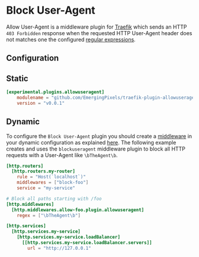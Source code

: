 # Block User-Agent

Allow User-Agent is a middleware plugin for [Traefik](https://github.com/traefik/traefik) which sends an HTTP `403 Forbidden` 
response when the requested HTTP User-Agent header does not matches one the configured [regular expressions](https://github.com/google/re2/wiki/Syntax).

## Configuration
## Static

```toml
[experimental.plugins.allowuseragent]
    modulename = "github.com/EmergingPixels/traefik-plugin-allowuseragent"
    version = "v0.0.1"
```

## Dynamic

To configure the `Block User-Agent` plugin you should create a [middleware](https://docs.traefik.io/middlewares/overview/) in 
your dynamic configuration as explained [here](https://docs.traefik.io/middlewares/overview/). The following example creates
and uses the `blockuseragent` middleware plugin to block all HTTP requests with a User-Agent like `\bTheAgent\b`. 

```toml
[http.routers]
  [http.routers.my-router]
    rule = "Host(`localhost`)"
    middlewares = ["block-foo"]
    service = "my-service"

# Block all paths starting with /foo
[http.middlewares]
  [http.middlewares.allow-foo.plugin.allowuseragent]
    regex = ["\bTheAgent\b"]

[http.services]
  [http.services.my-service]
    [http.services.my-service.loadBalancer]
      [[http.services.my-service.loadBalancer.servers]]
        url = "http://127.0.0.1"
```
